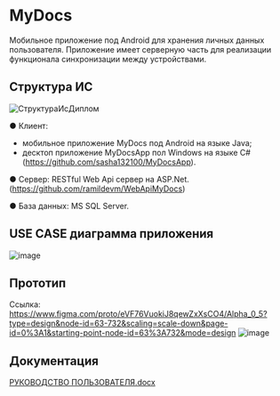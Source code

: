 # MyDocs
Мобильное приложение под Android для хранения личных данных пользователя.
Приложение имеет серверную часть для реализации функционала синхронизации между устройствами.
<h2>Структура ИС</h2>

![СтруктураИсДиплом](https://github.com/ramildevm/MyDocsApp/assets/58982208/4ad5ca7b-e621-48d0-9e6d-36a0ccc3a495)

● Клиент:
  - мобильное приложение MyDocs под Android на языке Java;
  - десктоп приложение MyDocsApp пол Windows на языке C# (https://github.com/sasha132100/MyDocsApp).
    
● Сервер: RESTful Web Api сервер на ASP.Net. (https://github.com/ramildevm/WebApiMyDocs)

● База данных: MS SQL Server. 

<h2>USE CASE диаграмма приложения</h2>

![image](https://github.com/ramildevm/MyDocsApp/assets/58982208/c330078c-9b6e-49d3-a276-96e4111ee882)

<h2>Прототип</h2>

Ссылка: https://www.figma.com/proto/eVF76VuokiJ8qewZxXsCO4/Alpha_0_5?type=design&node-id=63-732&scaling=scale-down&page-id=0%3A1&starting-point-node-id=63%3A732&mode=design
![image](https://github.com/ramildevm/MyDocsApp/assets/58982208/5af13b50-cd1c-4108-a1fe-b9ee954d80da)


<h2>Документация</h2>

[РУКОВОДСТВО ПОЛЬЗОВАТЕЛЯ.docx](https://github.com/ramildevm/MyDocsApp/files/11885334/default.docx)
